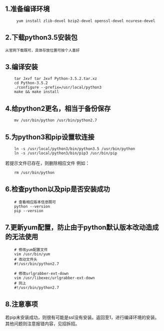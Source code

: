 ## 1.准备编译环境
```
     yum install zlib-devel bzip2-devel openssl-devel ncurese-devel
```

## 2.下载python3.5安装包
    从官网下载既可，具体存放位置可按个人喜好

## 3.编译安装
```
    tar Jxvf tar Jxvf Python-3.5.2.tar.xz
    cd Python-3.5.2
    ./configure --prefix=/usr/local/python3
    make && make install
```

## 4.给python2更名，相当于备份保存
```
    mv /usr/bin/python /usr/bin/python2.7
```

## 5.为python3和pip设置软连接
```
    ln -s /usr/local/python3/bin/python3.5 /usr/bin/python
    ln -s /usr/local/python3/bin/pip3 /usr/bin/pip
```
若提示文件已存在，则删除相应文件
例如：
```
    rm /usr/bin/python    
```

## 6.检查python以及pip是否安装成功
```
    # 查看相应版本信息既可
    python --version
    pip --version
```

## 7.更新yum配置，防止由于python默认版本改动造成的无法使用
```
    # 修改yum配置文件
    vim /usr/bin/yum
    # 改动文件头
    #!/usr/bin/python2.7

    # 修改urlgrabber-ext-down
    vim /usr/libexec/urlgrabber-ext-down
    # 同上
    #!/usr/bin/python2.7
```

## 8.注意事项
若pip未安装成功，则很有可能是ssl没有安装。返回至1，进行编译环境的安装。
其他问题则注意报错内容，见招拆招。